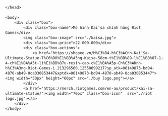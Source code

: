 
<!DOCTYPE html>
<html>
    <head>
        <meta name="viewport" content="width=device-width, initial-scale=1">
        <title>Kai'sa Statue</title>
        <link rel="Stylesheet" href="./ngu.css">
        
    </head>
   
    <body>
        <div class="box">
            <div class="box-name">Mô hình Kai'sa chính hãng Riot Games</div>
            <img class="box-image" src="./kaisa.jpg">
            <div class="box-price">22.000.000</div>
            <div class="box-actions">
                <a href="https://shopee.vn/M%C3%B4-h%C3%ACnh-Kai'Sa-Ultimate-Statue-T%C6%B0%E1%BB%A3ng-Kaisa-58cm-t%E1%BB%89-l%E1%BB%87-1-4-ch%E1%BA%A5t-li%E1%BB%87u-resin-cao-c%E1%BA%A5p-Ch%C3%ADnh-h%C3%A3ng-Riot-Games-i.213296560.12558699217?sp_atk=06149873-bd94-4870-ab49-0ca030853447&xptdk=06149873-bd94-4870-ab49-0ca030853447"> <img width="50px" height="60px" src="./buy logo.png"></a>
            </div>
            <a href="https://merch.riotgames.com/en-au/product/kai-sa-ultimate-statue/"><img width="70px" class="box-icon"  src="./riot logo.jpg"></a>
        </div>
    </body>
</html>

